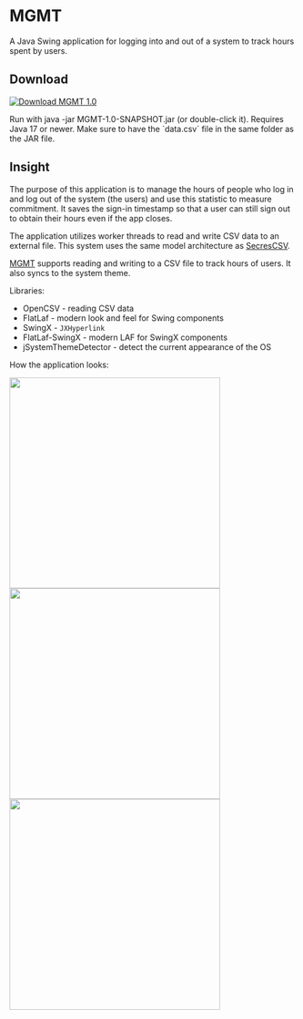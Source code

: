 # MGMT

A Java Swing application for logging into and out of a system to track hours spent by users.

## Download
<a href="https://github.com/PranavAmarnath/SecresCSV/releases/download/v1.0/MGMT-1.0-SNAPSHOT.jar" onclick="window.open('https://github.com/PranavAmarnath/SecresCSV/releases/download/v1.0/data.csv'); return true;">
    <img src="https://img.shields.io/badge/MGMT-1.0-blue" alt="Download MGMT 1.0" />
</a>
<p>
Run with java -jar MGMT-1.0-SNAPSHOT.jar (or double-click it). Requires Java 17 or newer.
Make sure to have the `data.csv` file in the same folder as the JAR file.

## Insight
The purpose of this application is to manage the hours of people who log in and log out of the system (the users) and use this statistic to measure commitment.
It saves the sign-in timestamp so that a user can still sign out to obtain their hours even if the app closes.<p>
  
The application utilizes worker threads to read and write CSV data to an external file. This system uses the same model architecture as [SecresCSV](https://github.com/PranavAmarnath/SecresCSV).

[MGMT](https://github.com/PranavAmarnath/MGMT) supports reading and writing to a CSV file to track hours of users. It also syncs to the system theme.

Libraries:
* OpenCSV - reading CSV data
* FlatLaf - modern look and feel for Swing components
* SwingX - `JXHyperlink`
* FlatLaf-SwingX - modern LAF for SwingX components
* jSystemThemeDetector - detect the current appearance of the OS

How the application looks:
<p align="left">
      <img src="https://github.com/PranavAmarnath/MGMT/assets/64337291/780ab8a0-268b-462e-81a7-83ccd44f6e89" width="370" />
      <img src="https://github.com/PranavAmarnath/MGMT/assets/64337291/71aa033d-cdea-44cd-8740-4385c3e03bf1" width="370" /> 
      <img src="https://github.com/PranavAmarnath/MGMT/assets/64337291/9a63ed23-0269-4ff2-a94a-ceaebcb92e90" width="370" /> 
</p>
